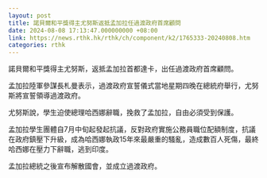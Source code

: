 ```yaml
---
layout: post
title: 諾貝爾和平獎得主尤努斯返抵孟加拉任過渡政府首席顧問
date: 2024-08-08 17:13:47.000000000 +08:00
link: https://news.rthk.hk/rthk/ch/component/k2/1765333-20240808.htm
categories: rthk
---
```


諾貝爾和平獎得主尤努斯，返抵孟加拉首都達卡，出任過渡政府首席顧問。

孟加拉陸軍參謀長札曼表示，過渡政府宣誓儀式當地星期四晚在總統府舉行，尤努斯將宣誓領導過渡政府。

尤努斯說，學生迫使總理哈西娜辭職，挽救了孟加拉，自由必須受到保護。

孟加拉學生團體自7月中旬起發起抗議，反對政府實施公務員職位配額制度，抗議在政府鎮壓下升級，成為哈西娜執政15年來最嚴重的騷亂，造成數百人死傷，最終哈西娜在壓力下辭職，逃到印度。

孟加拉總統之後宣布解散國會，並成立過渡政府。
